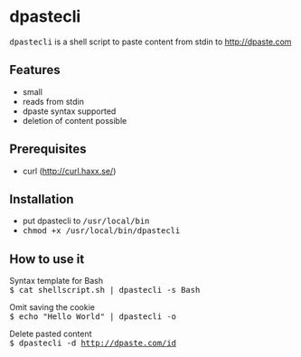 dpastecli 
==========
<tt>dpastecli</tt> is a shell script to paste content from stdin to http://dpaste.com

Features
--------
  - small
  - reads from stdin
  - dpaste syntax supported
  - deletion of content possible

Prerequisites
-------------
  - curl (http://curl.haxx.se/)

Installation
------------
  - put dpastecli to <tt>/usr/local/bin</tt>
  - <tt>chmod +x /usr/local/bin/dpastecli</tt>

How to use it
--------------

Syntax template for Bash <br/>
<tt>$ cat shellscript.sh | dpastecli -s Bash</tt>

Omit saving the cookie <br/>
<tt>$ echo "Hello World" | dpastecli -o</tt>
    
Delete pasted content <br/>
<tt>$ dpastecli -d http://dpaste.com/id</tt>
    
